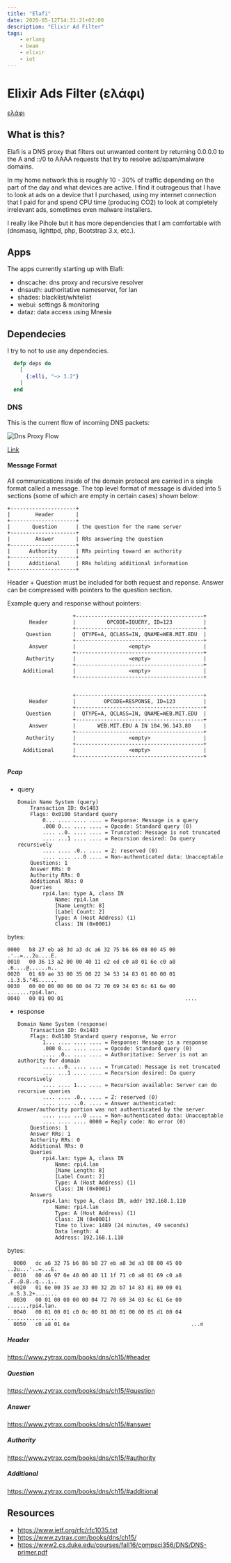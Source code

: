 ```yaml
---
title: "Elafi"
date: 2020-05-12T14:31:21+02:00
description: "Elixir Ad Filter"
tags:
    - erlang
    - beam
    - elixir
    - iot
---
```


# Elixir Ads Filter (ελάφι)

[ελάφι](https://en.wiktionary.org/wiki/ελάφι#Greek)

## What is this?

Elafi is a DNS proxy that filters out unwanted content by returning 0.0.0.0 to the A and ::/0 to AAAA requests that try to resolve ad/spam/malware domains.

In my home network this is roughly 10 - 30% of traffic depending on the part of the day and what devices are active. I find it outrageous that I have to look at ads on a device that I purchased, using my internet connection that I paid for and spend CPU time (producing CO2) to look at completely irrelevant ads, sometimes even malware installers.

I really like Pihole but it has more dependencies that I am comfortable with (dnsmasq, lighttpd, php, Bootstrap 3.x, etc.).

## Apps

The apps currently starting up with Elafi:

- dnscache: dns proxy and recursive resolver
- dnsauth: authoritative nameserver, for lan
- shades: blacklist/whitelist
- webui: settings & monitoring
- dataz: data access using Mnesia

## Dependecies

I try to not to use any dependecies. 

```Elixir
  defp deps do
    [
      {:elli, "~> 3.2"}
    ]
  end
```

### DNS

This is the current flow of incoming DNS packets:

![Dns Proxy Flow](/img/elafi_dns_proxy_flow.png)

[Link](https://mermaid-js.github.io/mermaid-live-editor/#/edit/eyJjb2RlIjoiZ3JhcGggVERcbkFbVURQIFBhY2tldF0gLS0-IEIoPCA1MTMpXG5CKDwgNTEzKSAtLT58WXwgQyhXaGl0ZWxpc3Q_KVxuQig8IDUxMykgLS0-fE58IERbRXJyb3JdXG5DKFdoaXRlbGlzdD8pIC0tPnxZfCBFKExvY2FsPylcbkMoV2hpdGVsaXN0PykgLS0-fE58IEYoQmxhY2tsaXN0PylcbkYoQmxhY2tsaXN0PykgLS0-IHxZfCBHWzAuMC4wLjBdXG5GKEJsYWNrbGlzdD8pIC0tPiB8TnwgRShMb2NhbD8pXG5FKExvY2FsPykgLS0-fFl8IEhbTG9jYWwgQXV0aG9yaXRhdGl2ZV1cbkUoTG9jYWw_KSAtLT58TnwgSShGb3J3YXJkKVxuSShGb3J3YXJkKSAtLT58WXwgSltGb3J3YXJkIFF1ZXJ5IFRvIFVwc3RyZWFtXVxuSltGb3J3YXJkIFF1ZXJ5IFRvIFVwc3RyZWFtXSAtLT4gS1tTZW5kIFJlc3BvbnNlIHRvIFJlcXVlc3Rlcl1cbiIsIm1lcm1haWQiOnsidGhlbWUiOiJkZWZhdWx0In0sInVwZGF0ZUVkaXRvciI6ZmFsc2V9)

#### Message Format

All communications inside of the domain protocol are carried in a single
format called a message.  The top level format of message is divided
into 5 sections (some of which are empty in certain cases) shown below:

    +---------------------+
    |        Header       |
    +---------------------+
    |       Question      | the question for the name server
    +---------------------+
    |        Answer       | RRs answering the question
    +---------------------+
    |      Authority      | RRs pointing toward an authority
    +---------------------+
    |      Additional     | RRs holding additional information
    +---------------------+


Header + Question must be included for both request and reponse. Answer can be compressed with pointers to the question section.

Example query and response without pointers:


                         +-----------------------------------------+
           Header        |          OPCODE=IQUERY, ID=123          |
                         +-----------------------------------------+
          Question       |  QTYPE=A, QCLASS=IN, QNAME=WEB.MIT.EDU  |
                         +-----------------------------------------+
           Answer        |                 <empty>                 |
                         +-----------------------------------------+
          Authority      |                 <empty>                 |
                         +-----------------------------------------+
         Additional      |                 <empty>                 |
                         +-----------------------------------------+


                         +-----------------------------------------+
           Header        |         OPCODE=RESPONSE, ID=123         |
                         +-----------------------------------------+
          Question       |  QTYPE=A, QCLASS=IN, QNAME=WEB.MIT.EDU  |
                         +-----------------------------------------+
           Answer        |       WEB.MIT.EDU A IN 104.96.143.80    |
                         +-----------------------------------------+
          Authority      |                 <empty>                 |
                         +-----------------------------------------+
         Additional      |                 <empty>                 |
                         +-----------------------------------------+                         

##### Pcap

- query

      Domain Name System (query)
          Transaction ID: 0x1483
          Flags: 0x0100 Standard query
              0... .... .... .... = Response: Message is a query
              .000 0... .... .... = Opcode: Standard query (0)
              .... ..0. .... .... = Truncated: Message is not truncated
              .... ...1 .... .... = Recursion desired: Do query recursively
              .... .... .0.. .... = Z: reserved (0)
              .... .... ...0 .... = Non-authenticated data: Unacceptable
          Questions: 1
          Answer RRs: 0
          Authority RRs: 0
          Additional RRs: 0
          Queries
              rpi4.lan: type A, class IN
                  Name: rpi4.lan
                  [Name Length: 8]
                  [Label Count: 2]
                  Type: A (Host Address) (1)
                  Class: IN (0x0001)

bytes:

    0000   b8 27 eb a8 3d a3 dc a6 32 75 b6 86 08 00 45 00   .'..=...2u....E.
    0010   00 36 13 a2 00 00 40 11 e2 ed c0 a8 01 6e c0 a8   .6....@......n..
    0020   01 69 ae 33 00 35 00 22 34 53 14 83 01 00 00 01   .i.3.5."4S......
    0030   00 00 00 00 00 00 04 72 70 69 34 03 6c 61 6e 00   .......rpi4.lan.
    0040   00 01 00 01                                       ....


- response

      Domain Name System (response)
          Transaction ID: 0x1483
          Flags: 0x8180 Standard query response, No error
              1... .... .... .... = Response: Message is a response
              .000 0... .... .... = Opcode: Standard query (0)
              .... .0.. .... .... = Authoritative: Server is not an authority for domain
              .... ..0. .... .... = Truncated: Message is not truncated
              .... ...1 .... .... = Recursion desired: Do query recursively
              .... .... 1... .... = Recursion available: Server can do recursive queries
              .... .... .0.. .... = Z: reserved (0)
              .... .... ..0. .... = Answer authenticated: Answer/authority portion was not authenticated by the server
              .... .... ...0 .... = Non-authenticated data: Unacceptable
              .... .... .... 0000 = Reply code: No error (0)
          Questions: 1
          Answer RRs: 1
          Authority RRs: 0
          Additional RRs: 0
          Queries
              rpi4.lan: type A, class IN
                  Name: rpi4.lan
                  [Name Length: 8]
                  [Label Count: 2]
                  Type: A (Host Address) (1)
                  Class: IN (0x0001)
          Answers
              rpi4.lan: type A, class IN, addr 192.168.1.110
                  Name: rpi4.lan
                  Type: A (Host Address) (1)
                  Class: IN (0x0001)
                  Time to live: 1489 (24 minutes, 49 seconds)
                  Data length: 4
                  Address: 192.168.1.110

bytes:

      0000   dc a6 32 75 b6 86 b8 27 eb a8 3d a3 08 00 45 00   ..2u...'..=...E.
      0010   00 46 97 0e 40 00 40 11 1f 71 c0 a8 01 69 c0 a8   .F..@.@..q...i..
      0020   01 6e 00 35 ae 33 00 32 2b b7 14 83 81 80 00 01   .n.5.3.2+.......
      0030   00 01 00 00 00 00 04 72 70 69 34 03 6c 61 6e 00   .......rpi4.lan.
      0040   00 01 00 01 c0 0c 00 01 00 01 00 00 05 d1 00 04   ................
      0050   c0 a8 01 6e                                       ...n




##### Header

https://www.zytrax.com/books/dns/ch15/#header

##### Question

https://www.zytrax.com/books/dns/ch15/#question

##### Answer

https://www.zytrax.com/books/dns/ch15/#answer

##### Authority

https://www.zytrax.com/books/dns/ch15/#authority

##### Additional

https://www.zytrax.com/books/dns/ch15/#additional

## Resources

- https://www.ietf.org/rfc/rfc1035.txt
- https://www.zytrax.com/books/dns/ch15/
- https://www2.cs.duke.edu/courses/fall16/compsci356/DNS/DNS-primer.pdf